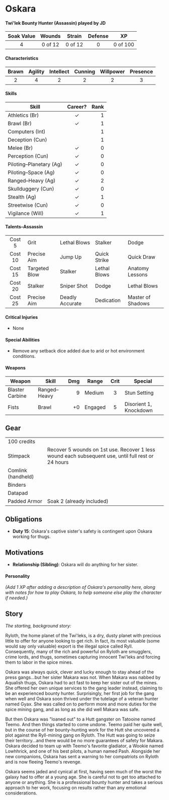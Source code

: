 # Oskara

#### Twi'lek Bounty Hunter (Assassin) played by JD
| Soak Value | Wounds  | Strain  | Defense | XP       |
| :--------: | :-----: | :-----: | :-----: | :------: |
| 4          | 0 of 12 | 0 of 12 | 0       | 0 of 100 |

#### Characteristics
| Brawn | Agility | Intellect | Cunning | Willpower | Presence |
| :---: | :-----: | :-------: | :-----: | :-------: | :------: |
| 2     | 4       | 2         | 2       | 2         | 3        |

#### Skills
| Skill                   | Career?        | Rank |
| ----------------------- | :------------: | ---: |
| Athletics (Br)          | ✓              |  1   |
| Brawl (Br)              | ✓              |  1   |
| Computers (Int)         |                |  1   |
| Deception (Cun)         |                |  1   |
| Melee (Br)              | ✓              |  0   |
| Perception (Cun)        | ✓              |  0   |
| Piloting–Planetary (Ag) | ✓              |  0   |
| Piloting–Space (Ag)     | ✓              |  0   |
| Ranged–Heavy (Ag)       | ✓              |  2   |
| Skullduggery (Cun)      | ✓              |  0   |
| Stealth (Ag)            | ✓              |  1   |
| Streetwise (Cun)        | ✓              |  0   |
| Vigilance (Will)        | ✓              |  1   |

#### Talents–Assassin
|         |               |                 |              |                   |
| :-----: | ------------- | --------------- | ------------ | ----------------- |
| Cost 5  | Grit          | Lethal Blows    | Stalker      | Dodge             |
| Cost 10 | Precise Aim   | Jump Up         | Quick Strike | Quick Draw        |
| Cost 15 | Targeted Blow | Stalker         | Lethal Blows | Anatomy Lessons   |
| Cost 20 | Stalker       | Sniper Shot     | Dodge        | Lethal Blows      |
| Cost 25 | Precise Aim   | Deadly Accurate | Dedication   | Master of Shadows |

#### Critical Injuries
- None

#### Special Abilities
- Remove any setback dice added due to arid or hot environment conditions.

#### Weapons
| Weapon          | Skill          | Dmg | Range   | Crit | Special                |
| --------------- | -------------- | --: | ------- | :--: | ---------------------- |
| Blaster Carbine | Ranged–Heavy   |   9 | Medium  | 3    | Stun Setting           |
| Fists           | Brawl          |  +0 | Engaged | 5    | Disorient 1, Knockdown |

## Gear
|                    |                                                                                                    |
| ------------------ | -------------------------------------------------------------------------------------------------- |
| 100 credits        |                                                                                                    |
| Stimpack           | Recover 5 wounds on 1st use. Recover 1 less wound each subsequent use, until full rest or 24 hours |
| Comlink (handheld) |                                                                                                    |
| Binders            |                                                                                                    |
| Datapad            |                                                                                                    |
| Padded Armor       | Soak 2 (already included)                                                                          |

## Obligations
- **Duty 15**: Oskara's captive sister's safety is contingent upon Oskara working for thugs.

## Motivations
- **Relationship (Sibling)**: Oskara will do anything for her sister.

#### Personality

_(Add 1 XP after adding a description of Oskara's personality here, along with notes for how to play Oskara, to help someone else play the character if needed.)_

## Story

_The starting, background story:_

Ryloth, the home planet of the Twi'leks, is a dry, dusty planet with precious little to offer for anyone looking to get rich. In fact, its most valuable (some would say only valuable) export is the illegal spice called Ryll. Consequently, many of the rich and powerful on Ryloth are smugglers, crime lords, and thugs, sometimes capturing innocent Twi'leks and forcing them to labor in the spice mines.

Oskara was always quick, clever and lucky enough to stay ahead of the press gangs…but her sister Makara was not. When Makara was nabbed by Aqualish thugs, Oskara had to act fast to keep her sister out of the mines. She offered her own unique services to the gang leader instead, claiming to be an experienced bounty hunter. Surprisingly, her first job for the gang when well and Oskara soon thrived under the tutelage of a veteran hunter named Gyax. She was called on to perform more and more duties for the spice mining gang, and as long as she did well Makara was safe.

But then Oskara was "loaned out" to a Hutt gangster on Tatooine named Teemo. And then things started to come undone. Teemo paid her quite well, but in the course of her bounty-hunting work for the Hutt she uncovered a plot against the Ryll-mining gang on Ryloth. The Hutt was going to seize their territory…and there would be no more guarantees of safety for Makara. Oskara decided to team up with Teemo's favorite gladiator, a Wookie named Lowhhrick, and one of his best pilots, a human named Pash. Alongside her new companions, Oskara has sent a warning to her compatriots on Ryloth and is now fleeing Teemo's revenge.

Oskara seems jaded and cynical at first, having seen much of the worst the galaxy had to offer at a young age. She is careful not to get too attached to anyone or anything. She is a professional bounty hunter and takes a serious approach to her work, focusing on results rather than any emotional considerations.
